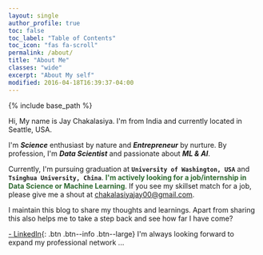 ```yaml
---
layout: single
author_profile: true
toc: false
toc_label: "Table of Contents"
toc_icon: "fas fa-scroll"
permalink: /about/
title: "About Me"
classes: "wide"
excerpt: "About My self"
modified: 2016-04-18T16:39:37-04:00
---
```


{% include base_path %}

Hi, My name is Jay Chakalasiya. I'm from India and currently located in Seattle, USA.     
  
I'm **_Science_** enthusiast by nature and **_Entrepreneur_** by nurture. By profession, I'm **_Data Scientist_** and passionate about **_ML & AI_**.

Currently, I'm pursuing graduation at  **`University of Washington, USA`**  and  **`Tsinghua University, China`**.  <strong style="color:#2E6930">I'm actively looking for a job/internship in Data Science or Machine Learning</strong>. If you see my skillset match for a job, please give me a shout at <chakalasiyajay00@gmail.com>.

I maintain this blog to share my thoughts and learnings. Apart from sharing this also helps me to take a step back and see how far I have come?


[<i class="fab fa-linkedin-in"></i> - LinkedIn](https://www.linkedin.com/in/jay-chakalasiya/){: .btn .btn--info .btn--large} I'm always looking forward to expand my professional network ...


